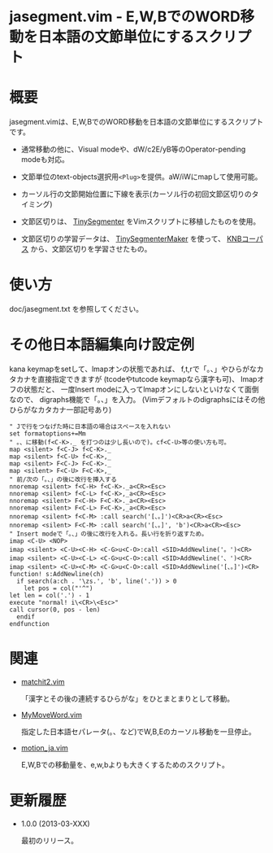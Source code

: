 jasegment.vim - E,W,BでのWORD移動を日本語の文節単位にするスクリプト
===================================================================

概要
====

jasegment.vimは、E,W,BでのWORD移動を日本語の文節単位にするスクリプトです。

* 通常移動の他に、Visual modeや、dW/c2E/yB等のOperator-pending modeも対応。
* 文節単位のtext-objects選択用`<Plug>`を提供。aW/iWにmapして使用可能。
* カーソル行の文節開始位置に下線を表示(カーソル行の初回文節区切りのタイミング)

* 文節区切りは、
  [TinySegmenter](http://chasen.org/~taku/software/TinySegmenter/)
  をVimスクリプトに移植したものを使用。

* 文節区切りの学習データは、
  [TinySegmenterMaker](http://shogo82148.github.com/blog/2012/11/23/tinysegmentermaker/)
  を使って、
  [KNBコーパス](http://nlp.ist.i.kyoto-u.ac.jp/kuntt/#ga739fe2)
  から、文節区切りを学習させたもの。

使い方
======
  doc/jasegment.txt を参照してください。

その他日本語編集向け設定例
==========================

kana keymapをsetして、lmapオンの状態であれば、
f,t,rで「。、」やひらがなカタカナを直接指定できますが
(tcodeやtutcode keymapなら漢字も可)、
lmapオフの状態だと、
一度Insert modeに入ってlmapオンにしないといけなくて面倒なので、
digraphs機能で「。、」を入力。
(Vimデフォルトのdigraphsにはその他ひらがなカタカナ一部記号あり)

    " Jで行をつなげた時に日本語の場合はスペースを入れない
    set formatoptions+=Mm
    " 。、に移動(f<C-K>._ を打つのは少し長いので)。cf<C-U>等の使い方も可。
    map <silent> f<C-J> f<C-K>._
    map <silent> f<C-U> f<C-K>,_
    map <silent> F<C-J> F<C-K>._
    map <silent> F<C-U> F<C-K>,_
    " 前/次の「。、」の後に改行を挿入する
    nnoremap <silent> f<C-H> f<C-K>._a<CR><Esc>
    nnoremap <silent> f<C-L> f<C-K>,_a<CR><Esc>
    nnoremap <silent> F<C-H> F<C-K>._a<CR><Esc>
    nnoremap <silent> F<C-L> F<C-K>,_a<CR><Esc>
    nnoremap <silent> f<C-M> :call search('[、。]')<CR>a<CR><Esc>
    nnoremap <silent> F<C-M> :call search('[、。]', 'b')<CR>a<CR><Esc>
    " Insert modeで「。、」の後に改行を入れる。長い行を折り返すため。
    imap <C-U> <NOP>
    imap <silent> <C-U><C-H> <C-G>u<C-O>:call <SID>AddNewline('。')<CR>
    imap <silent> <C-U><C-L> <C-G>u<C-O>:call <SID>AddNewline('、')<CR>
    imap <silent> <C-U><C-M> <C-G>u<C-O>:call <SID>AddNewline('[、。]')<CR>
    function! s:AddNewline(ch)
      if search(a:ch . '\zs.', 'b', line('.')) > 0
        let pos = col("'^")
	let len = col('.') - 1
	execute "normal! i\<CR>\<Esc>"
	call cursor(0, pos - len)
      endif
    endfunction

関連
====

* [matchit2.vim](http://www.fenix.ne.jp/~G-HAL/soft/nosettle/#vim)

    「漢字とその後の連続するひらがな」をひとまとまりとして移動。

* [MyMoveWord.vim](https://sites.google.com/site/fudist/Home/mylib#TOC-w-b-W-E-B-)

    指定した日本語セパレータ(。、など)でW,B,Eのカーソル移動を一旦停止。

* [motion_ja.vim](https://github.com/deton/motion_ja.vim)

    E,W,Bでの移動量を、e,w,bよりも大きくするためのスクリプト。

更新履歴
========

* 1.0.0 (2013-03-XXX)

    最初のリリース。
